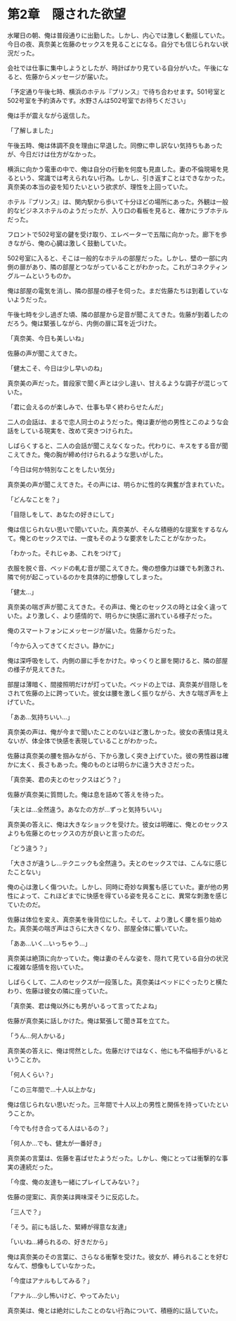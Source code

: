 # 第2章　隠された欲望

水曜日の朝、俺は普段通りに出勤した。しかし、内心では激しく動揺していた。今日の夜、真奈美と佐藤のセックスを見ることになる。自分でも信じられない状況だった。

会社では仕事に集中しようとしたが、時計ばかり見ている自分がいた。午後になると、佐藤からメッセージが届いた。

「予定通り午後七時、横浜のホテル『プリンス』で待ち合わせます。501号室と502号室を予約済みです。水野さんは502号室でお待ちください」

俺は手が震えながら返信した。

「了解しました」

午後五時、俺は体調不良を理由に早退した。同僚に申し訳ない気持ちもあったが、今日だけは仕方がなかった。

横浜に向かう電車の中で、俺は自分の行動を何度も見直した。妻の不倫現場を見るという、常識では考えられない行為。しかし、引き返すことはできなかった。真奈美の本当の姿を知りたいという欲求が、理性を上回っていた。

ホテル『プリンス』は、関内駅から歩いて十分ほどの場所にあった。外観は一般的なビジネスホテルのようだったが、入り口の看板を見ると、確かにラブホテルだった。

フロントで502号室の鍵を受け取り、エレベーターで五階に向かった。廊下を歩きながら、俺の心臓は激しく鼓動していた。

502号室に入ると、そこは一般的なホテルの部屋だった。しかし、壁の一部に内側の扉があり、隣の部屋とつながっていることがわかった。これがコネクティングルームというものか。

俺は部屋の電気を消し、隣の部屋の様子を伺った。まだ佐藤たちは到着していないようだった。

午後七時を少し過ぎた頃、隣の部屋から足音が聞こえてきた。佐藤が到着したのだろう。俺は緊張しながら、内側の扉に耳を近づけた。

「真奈美、今日も美しいね」

佐藤の声が聞こえてきた。

「健太こそ、今日は少し早いのね」

真奈美の声だった。普段家で聞く声とは少し違い、甘えるような調子が混じっていた。

「君に会えるのが楽しみで、仕事も早く終わらせたんだ」

二人の会話は、まるで恋人同士のようだった。俺は妻が他の男性とこのような会話をしている現実を、改めて突きつけられた。

しばらくすると、二人の会話が聞こえなくなった。代わりに、キスをする音が聞こえてきた。俺の胸が締め付けられるような思いがした。

「今日は何か特別なことをしたい気分」

真奈美の声が聞こえてきた。その声には、明らかに性的な興奮が含まれていた。

「どんなことを？」

「目隠しをして、あなたの好きにして」

俺は信じられない思いで聞いていた。真奈美が、そんな積極的な提案をするなんて。俺とのセックスでは、一度もそのような要求をしたことがなかった。

「わかった。それじゃあ、これをつけて」

衣服を脱ぐ音、ベッドの軋む音が聞こえてきた。俺の想像力は嫌でも刺激され、隣で何が起こっているのかを具体的に想像してしまった。

「健太…」

真奈美の喘ぎ声が聞こえてきた。その声は、俺とのセックスの時とは全く違っていた。より激しく、より感情的で、明らかに快感に溺れている様子だった。

俺のスマートフォンにメッセージが届いた。佐藤からだった。

「今から入ってきてください。静かに」

俺は深呼吸をして、内側の扉に手をかけた。ゆっくりと扉を開けると、隣の部屋の様子が見えてきた。

部屋は薄暗く、間接照明だけが灯っていた。ベッドの上では、真奈美が目隠しをされて佐藤の上に跨っていた。彼女は腰を激しく振りながら、大きな喘ぎ声を上げていた。

「ああ…気持ちいい…」

真奈美の声は、俺が今まで聞いたことのないほど激しかった。彼女の表情は見えないが、体全体で快感を表現していることがわかった。

佐藤は真奈美の腰を掴みながら、下から激しく突き上げていた。彼の男性器は確かに太く、長さもあった。俺のものとは明らかに違う大きさだった。

「真奈美、君の夫とのセックスはどう？」

佐藤が真奈美に質問した。俺は息を詰めて答えを待った。

「夫とは…全然違う。あなたの方が…ずっと気持ちいい」

真奈美の答えに、俺は大きなショックを受けた。彼女は明確に、俺とのセックスよりも佐藤とのセックスの方が良いと言ったのだ。

「どう違う？」

「大きさが違うし…テクニックも全然違う。夫とのセックスでは、こんなに感じたことない」

俺の心は激しく傷ついた。しかし、同時に奇妙な興奮も感じていた。妻が他の男性によって、これほどまでに快感を得ている姿を見ることに、異常な刺激を感じていたのだ。

佐藤は体位を変え、真奈美を後背位にした。そして、より激しく腰を振り始めた。真奈美の喘ぎ声はさらに大きくなり、部屋全体に響いていた。

「ああ…いく…いっちゃう…」

真奈美は絶頂に向かっていた。俺は妻のそんな姿を、隠れて見ている自分の状況に複雑な感情を抱いていた。

しばらくして、二人のセックスが一段落した。真奈美はベッドにぐったりと横たわり、佐藤は彼女の隣に座っていた。

「真奈美、君は俺以外にも男がいるって言ってたよね」

佐藤が真奈美に話しかけた。俺は緊張して聞き耳を立てた。

「うん…何人かいる」

真奈美の答えに、俺は愕然とした。佐藤だけではなく、他にも不倫相手がいるということか。

「何人くらい？」

「この三年間で…十人以上かな」

俺は信じられない思いだった。三年間で十人以上の男性と関係を持っていたということか。

「今でも付き合ってる人はいるの？」

「何人か…でも、健太が一番好き」

真奈美の言葉は、佐藤を喜ばせたようだった。しかし、俺にとっては衝撃的な事実の連続だった。

「今度、俺の友達も一緒にプレイしてみない？」

佐藤の提案に、真奈美は興味深そうに反応した。

「三人で？」

「そう。前にも話した、緊縛が得意な友達」

「いいね…縛られるの、好きだから」

俺は真奈美のその言葉に、さらなる衝撃を受けた。彼女が、縛られることを好むなんて、想像もしていなかった。

「今度はアナルもしてみる？」

「アナル…少し怖いけど、やってみたい」

真奈美は、俺とは絶対にしたことのない行為について、積極的に話していた。